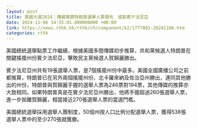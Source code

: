 ```yaml
---
layout: post
title: 美國大選2024｜傳媒推算特朗普選舉人票領先　或取賓夕法尼亞
date: 2024-11-06 14:55:01.000000000 +08:00
link: https://news.rthk.hk/rthk/ch/component/k2/1777802-20241106.htm
categories: rthk
---
```


美國總統選舉點票工作繼續，根據美國多間傳媒初步推算，共和黨候選人特朗普在關鍵搖擺州份賓夕法尼亞，擊敗民主黨候選人賀錦麗勝出。

賓夕法尼亞州共有19張選舉人票，是7個搖擺州份中最多。美國全國廣播公司之前都推算，特朗普已在另外兩個搖擺州份、北卡羅來納及佐治亞州勝出，連同其他勝出的州份，特朗普與賀錦麗手握的選舉人票為246票對194票，其他傳媒的推算亦大致相同。如果特朗普真是在賓夕法尼亞州勝出，他將手握超過260張選舉人票，進一步拋離賀錦麗，相當接近270張選舉人票的當選門檻。

美國總統選舉採用選舉人團制度，50個州按人口比例分配選舉人票，獲得538張選舉人票中的至少270張就獲勝。
